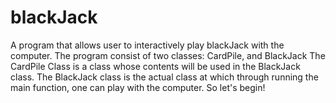 # blackJack
A program that allows user to interactively play blackJack with the computer.
The program consist of two classes: CardPile, and BlackJack
The CardPile Class is a class whose contents will be used in the BlackJack class. 
The BlackJack class is the actual class at which through running the main function, one can play with the computer. 
So let's begin! 

